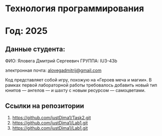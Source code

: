 
# Технология программирования
# Год: 2025
## Данные студента:
ФИО: Яловега Дмитрий Сергеевич
ГРУППА: IU3-43b

электронная почта: alovegadmitrij@gmail.com

Код представляет собой игру, похожую на «Героев меча и магии». В рамках первой лабораторной работы требовалось добавить новый тип юнитов — ангелов — и шахту с новым ресурсом — самоцветами.
## Ссылки на репозитории

1. https://github.com/justDima1/Task2.git
2. https://github.com/justDima1/Lab1.git
2. https://github.com/justDima1/Lab1.git
